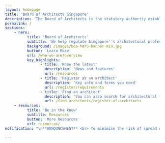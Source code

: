 ```yaml
---
layout: homepage
title: 'Board of Architects Singapore'
description: 'The Board of Architects is the statutory authority established to administer the Architects Act in Singapore.'
permalink: /
sections:
    - hero:
          title: 'Board of Architects'
          subtitle: 'We help regulate Singapore''s architectural profession and celebrate good designs'
          background: /images/boa-hero-banner-min.jpg
          button: 'Learn More'
          url: /who-we-are/overview
          key_highlights:
                - title: 'Know the latest'
                  description: 'News and features'
                  url: /resources
                - title: 'Register as an architect'
                  description: 'Key info and forms you need'
                  url: /register/requirements
                - title: 'Find an architect'
                  description: 'You can also search for architectural firms'
                  url: /find-architects/register-of-architects
    - resources:
          title: 'Be in the know'
          subtitle: Resources
          button: 'More Resources'
          url: resources/
notification: "\n**ANNOUNCEMENT** <br> To minimise the risk of spread of COVID-19, BOA’s office and service counter will be closed till further notice.<br> All walk-in services are unavailable. Please note that our hotline will be temporary closed during this period. You may email your query to BOA_Enquiry@boa.gov.sg. <br> Please post your application forms (eg. Practising Certificates, Company Licence, Firm Name Applications etc.) and the supporting documents to BOA to the following address (no registered mail or courier): <br> Board of Architects, 5 Maxwell Road, #01-03 Storey Tower Block, MND Complex, Singapore 069110 <br> We thank you for your understanding, and apologise for any inconvenience caused during this period.\n"

---
```

